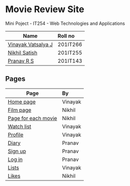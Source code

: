 # Movie Review Site 

Mini Poject - IT254 - Web Technologies and Applications 

| Name | Roll no |
|---------------------------|:---------------------------|
| [Vinayak Vatsalya J](https://github.com/vinayakj02) | 201IT266 | 
| [Nikhil Satish](https://github.com/Nikhil-Satish) | 201IT255 |
| [Pranav R S](https://github.com/pranavsubrahmanya) | 201IT143 | 

## Pages 

| Page | By |
|---------------------------|:---------------------------|
| [Home page](https://vinayakj02.github.io/Movie-site-IT254/homepage/homepage.html) | Vinayak |
| [Film page](https://vinayakj02.github.io/Movie-site-IT254/FilmPage/Film.html) | Nikhil |
| [Page for each movie](https://vinayakj02.github.io/Movie-site-IT254/MoviePage/Movie.html) | Nikhil |
| [Watch list](https://vinayakj02.github.io/Movie-site-IT254/watchlist-page/watchlist.html) | Vinayak |
| [Profile](https://vinayakj02.github.io/Movie-site-IT254/profile-page/profile-page.html) | Vinayak |
| [Diary]() | Pranav |
| [Sign up](https://vinayakj02.github.io/Movie-site-IT254/Sign-Up/Sign-up.html) | Pranav |
| [Log in](https://vinayakj02.github.io/Movie-site-IT254/Log-In/Log-In.html)| Pranav |
| [Lists]() | Vinayak |
| [Likes]() | Nikhil | 


